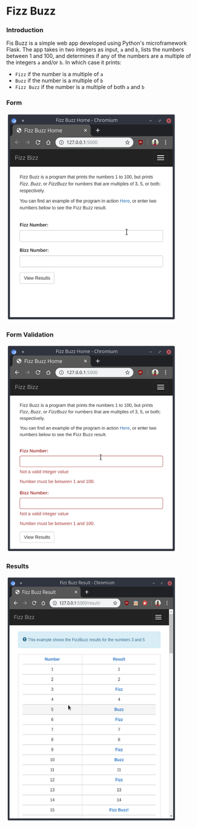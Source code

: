 # Fizz Buzz

### Introduction
Fis Buzz is a simple web app developed using Python's microframework Flask. The app takes in two integers as input, ```a``` and ```b```, lists the numbers between 1 and 100, and determines if any of the numbers are a multiple of the integers ```a``` and/or ```b```. In which case it prints:
- ```Fizz``` if the number is a multiple of ```a```
- ```Buzz``` if the number is a multiple of ```b```
- ```Fizz Buzz``` if the number is a multiple of both ```a``` and ```b```

### Form
<img src="images/fizzbuzz_homepage.png" alt="drawing" width="450" height="550"/>

### Form Validation
<img src="images/fizzbuzz_validation.png" alt="drawing" width="450" height="550"/>

### Results
<img src="images/fizzbuzz_results.png" alt="drawing" width="450" height="650"/>
